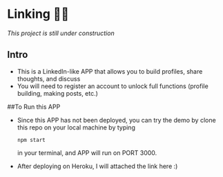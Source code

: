 # Linking 🔗

*This project is still under construction*

## Intro

* This is a LinkedIn-like APP that allows you to build profiles, share thoughts, and discuss
* You will need to register an account to unlock full functions (profile building, making posts, etc.)

##To Run this APP

* Since this APP has not been deployed, you can try the demo by clone this repo on your local machine by typing

  ```
  npm start
  ```

  in your terminal, and APP will run on PORT 3000.

* After deploying on Heroku, I will attached the link here :)

